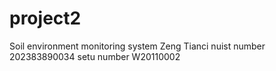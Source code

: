 # project2
Soil environment monitoring system
Zeng Tianci
nuist number 202383890034
setu number W20110002
